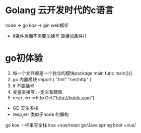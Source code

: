 # Golang 云开发时代的c语言 

node -> go
koa -> gin web框架

- if条件后面不需要加括号 直接加条件{}

# go初体验
1. 每一个文件都是一个独立的模块package main func main(){}
2. go 内置模块
import (
    "fmt"
    "net/http"
)
3. if 不要括号
4. 变量直接写  :=定义和赋值
5. resp ,err :=http.Get("http://buidu.com")
  - GO 天生多核
  - resp,err 类似于node 的解构

go koa 一样来写全栈
koa +vue/react 
go/Java spring boot +vue/